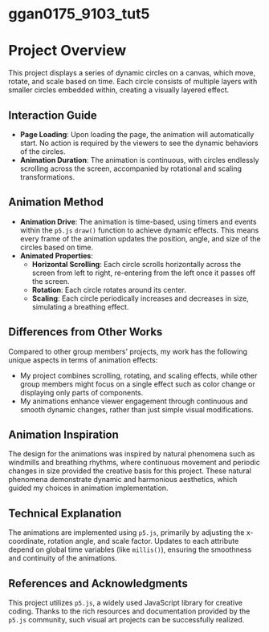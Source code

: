 # ggan0175_9103_tut5
# Project Overview

This project displays a series of dynamic circles on a canvas, which move, rotate, and scale based on time. Each circle consists of multiple layers with smaller circles embedded within, creating a visually layered effect.

## Interaction Guide

- **Page Loading**: Upon loading the page, the animation will automatically start. No action is required by the viewers to see the dynamic behaviors of the circles.
- **Animation Duration**: The animation is continuous, with circles endlessly scrolling across the screen, accompanied by rotational and scaling transformations.

## Animation Method

- **Animation Drive**: The animation is time-based, using timers and events within the `p5.js` `draw()` function to achieve dynamic effects. This means every frame of the animation updates the position, angle, and size of the circles based on time.
- **Animated Properties**:
  - **Horizontal Scrolling**: Each circle scrolls horizontally across the screen from left to right, re-entering from the left once it passes off the screen.
  - **Rotation**: Each circle rotates around its center.
  - **Scaling**: Each circle periodically increases and decreases in size, simulating a breathing effect.

## Differences from Other Works

Compared to other group members' projects, my work has the following unique aspects in terms of animation effects:
- My project combines scrolling, rotating, and scaling effects, while other group members might focus on a single effect such as color change or displaying only parts of components.
- My animations enhance viewer engagement through continuous and smooth dynamic changes, rather than just simple visual modifications.

## Animation Inspiration

The design for the animations was inspired by natural phenomena such as windmills and breathing rhythms, where continuous movement and periodic changes in size provided the creative basis for this project. These natural phenomena demonstrate dynamic and harmonious aesthetics, which guided my choices in animation implementation.

## Technical Explanation

The animations are implemented using `p5.js`, primarily by adjusting the x-coordinate, rotation angle, and scale factor. Updates to each attribute depend on global time variables (like `millis()`), ensuring the smoothness and continuity of the animations.

## References and Acknowledgments

This project utilizes `p5.js`, a widely used JavaScript library for creative coding. Thanks to the rich resources and documentation provided by the `p5.js` community, such visual art projects can be successfully realized.
